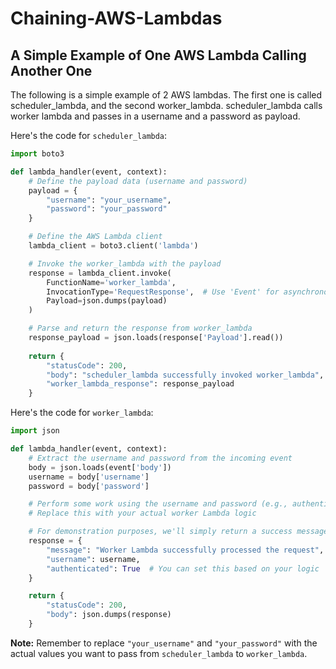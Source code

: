 # Chaining-AWS-Lambdas

## A Simple Example of One AWS Lambda Calling Another One
The following is a simple example of  2 AWS lambdas. The first one is called scheduler_lambda, and the second worker_lambda. scheduler_lambda calls worker lambda and passes in a username and a password as payload.

Here's the code for `scheduler_lambda`:

```python
import boto3

def lambda_handler(event, context):
    # Define the payload data (username and password)
    payload = {
        "username": "your_username",
        "password": "your_password"
    }

    # Define the AWS Lambda client
    lambda_client = boto3.client('lambda')

    # Invoke the worker_lambda with the payload
    response = lambda_client.invoke(
        FunctionName='worker_lambda',
        InvocationType='RequestResponse',  # Use 'Event' for asynchronous invocation
        Payload=json.dumps(payload)
    )

    # Parse and return the response from worker_lambda
    response_payload = json.loads(response['Payload'].read())
    
    return {
        "statusCode": 200,
        "body": "scheduler_lambda successfully invoked worker_lambda",
        "worker_lambda_response": response_payload
    }
```

Here's the code for `worker_lambda`:

```python
import json

def lambda_handler(event, context):
    # Extract the username and password from the incoming event
    body = json.loads(event['body'])
    username = body['username']
    password = body['password']

    # Perform some work using the username and password (e.g., authenticate)
    # Replace this with your actual worker Lambda logic

    # For demonstration purposes, we'll simply return a success message
    response = {
        "message": "Worker Lambda successfully processed the request",
        "username": username,
        "authenticated": True  # You can set this based on your logic
    }

    return {
        "statusCode": 200,
        "body": json.dumps(response)
    }
```
**Note:**  Remember to replace `"your_username"` and `"your_password"` with the actual values you want to pass from `scheduler_lambda` to `worker_lambda`.
